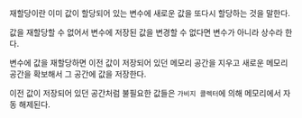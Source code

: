 재할당이란 이미 값이 할당되어 있는 변수에 새로운 값을 또다시 할당하는 것을 말한다.

값을 재할당할 수 없어서 변수에 저장된 값을 변경할 수 없다면 변수가 아니라 상수라 한다.

변수에 값을 재할당하면 이전 값이 저장되어 있던 메모리 공간을 지우고 새로운 메모리 공간을 확보해서 그 공간에 값을 저장한다.

이전 값이 저장되어 있던 공간처럼 불필요한 값들은 `가비지 콜렉터`에 의해 메모리에서 자동 해제된다.
